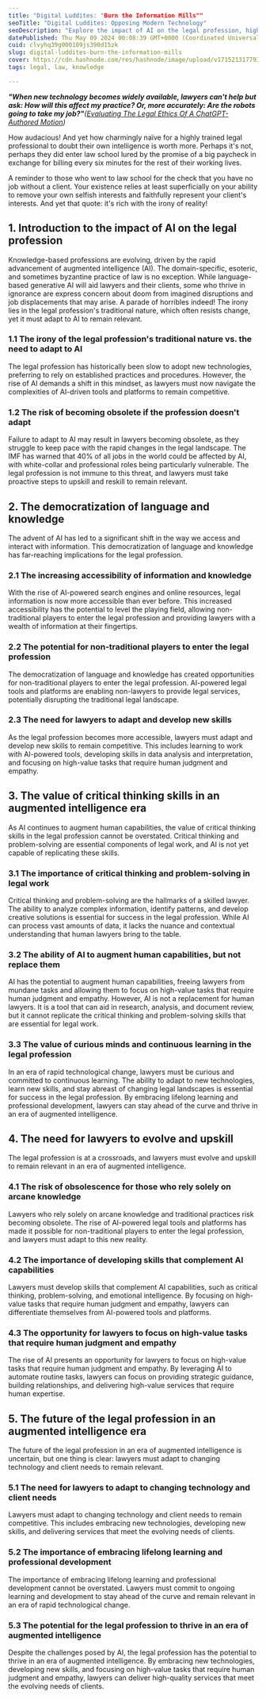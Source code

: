```yaml
---
title: "Digital Luddites: "Burn the Information Mills""
seoTitle: "Digital Luddites: Opposing Modern Technology"
seoDescription: "Explore the impact of AI on the legal profession, highlighting the need for adaptation to avoid obsolescence and embrace new opportunities"
datePublished: Thu May 09 2024 00:08:39 GMT+0000 (Coordinated Universal Time)
cuid: clvyhq39g000109js390d15zk
slug: digital-luddites-burn-the-information-mills
cover: https://cdn.hashnode.com/res/hashnode/image/upload/v1715213177938/c0a1e7c5-5ed7-49d8-b2c2-0918548caf3c.png
tags: legal, law, knowledge

---
```


***"When new technology becomes widely available, lawyers can't help but ask: How will this affect my practice? Or, more accurately: Are the robots going to take my job?"****(*[*Evaluating The Legal Ethics Of A ChatGPT-Authored Motion*](https://plus.lexis.com/api/permalink/aecf687d-7b05-4c57-b451-d77172bd832a/?context=1530671)*)*

How audacious! And yet how charmingly naïve for a highly trained legal professional to doubt their own intelligence is worth more. Perhaps it's not, perhaps they did enter law school lured by the promise of a big paycheck in exchange for billing every six minutes for the rest of their working lives.

A reminder to those who went to law school for the check that you have no job without a client. Your existence relies at least superficially on your ability to remove your own selfish interests and faithfully represent your client's interests. And yet that quote: it's rich with the irony of reality!

## 1\. Introduction to the impact of AI on the legal profession

Knowledge-based professions are evolving, driven by the rapid advancement of augmented intelligence (AI). The domain-specific, esoteric, and sometimes byzantine practice of law is no exception. While language-based generative AI will aid lawyers and their clients, some who thrive in ignorance are express concern about doom from imagined disruptions and job displacements that may arise. A parade of horribles indeed! The irony lies in the legal profession's traditional nature, which often resists change, yet it must adapt to AI to remain relevant.

### 1.1 The irony of the legal profession's traditional nature vs. the need to adapt to AI

The legal profession has historically been slow to adopt new technologies, preferring to rely on established practices and procedures. However, the rise of AI demands a shift in this mindset, as lawyers must now navigate the complexities of AI-driven tools and platforms to remain competitive.

### 1.2 The risk of becoming obsolete if the profession doesn't adapt

Failure to adapt to AI may result in lawyers becoming obsolete, as they struggle to keep pace with the rapid changes in the legal landscape. The IMF has warned that 40% of all jobs in the world could be affected by AI, with white-collar and professional roles being particularly vulnerable. The legal profession is not immune to this threat, and lawyers must take proactive steps to upskill and reskill to remain relevant.

## 2\. The democratization of language and knowledge

The advent of AI has led to a significant shift in the way we access and interact with information. This democratization of language and knowledge has far-reaching implications for the legal profession.

### 2.1 The increasing accessibility of information and knowledge

With the rise of AI-powered search engines and online resources, legal information is now more accessible than ever before. This increased accessibility has the potential to level the playing field, allowing non-traditional players to enter the legal profession and providing lawyers with a wealth of information at their fingertips.

### 2.2 The potential for non-traditional players to enter the legal profession

The democratization of language and knowledge has created opportunities for non-traditional players to enter the legal profession. AI-powered legal tools and platforms are enabling non-lawyers to provide legal services, potentially disrupting the traditional legal landscape.

### 2.3 The need for lawyers to adapt and develop new skills

As the legal profession becomes more accessible, lawyers must adapt and develop new skills to remain competitive. This includes learning to work with AI-powered tools, developing skills in data analysis and interpretation, and focusing on high-value tasks that require human judgment and empathy.

## 3\. The value of critical thinking skills in an augmented intelligence era

As AI continues to augment human capabilities, the value of critical thinking skills in the legal profession cannot be overstated. Critical thinking and problem-solving are essential components of legal work, and AI is not yet capable of replicating these skills.

### 3.1 The importance of critical thinking and problem-solving in legal work

Critical thinking and problem-solving are the hallmarks of a skilled lawyer. The ability to analyze complex information, identify patterns, and develop creative solutions is essential for success in the legal profession. While AI can process vast amounts of data, it lacks the nuance and contextual understanding that human lawyers bring to the table.

### 3.2 The ability of AI to augment human capabilities, but not replace them

AI has the potential to augment human capabilities, freeing lawyers from mundane tasks and allowing them to focus on high-value tasks that require human judgment and empathy. However, AI is not a replacement for human lawyers. It is a tool that can aid in research, analysis, and document review, but it cannot replicate the critical thinking and problem-solving skills that are essential for legal work.

### 3.3 The value of curious minds and continuous learning in the legal profession

In an era of rapid technological change, lawyers must be curious and committed to continuous learning. The ability to adapt to new technologies, learn new skills, and stay abreast of changing legal landscapes is essential for success in the legal profession. By embracing lifelong learning and professional development, lawyers can stay ahead of the curve and thrive in an era of augmented intelligence.

## 4\. The need for lawyers to evolve and upskill

The legal profession is at a crossroads, and lawyers must evolve and upskill to remain relevant in an era of augmented intelligence.

### 4.1 The risk of obsolescence for those who rely solely on arcane knowledge

Lawyers who rely solely on arcane knowledge and traditional practices risk becoming obsolete. The rise of AI-powered legal tools and platforms has made it possible for non-traditional players to enter the legal profession, and lawyers must adapt to this new reality.

### 4.2 The importance of developing skills that complement AI capabilities

Lawyers must develop skills that complement AI capabilities, such as critical thinking, problem-solving, and emotional intelligence. By focusing on high-value tasks that require human judgment and empathy, lawyers can differentiate themselves from AI-powered tools and platforms.

### 4.3 The opportunity for lawyers to focus on high-value tasks that require human judgment and empathy

The rise of AI presents an opportunity for lawyers to focus on high-value tasks that require human judgment and empathy. By leveraging AI to automate routine tasks, lawyers can focus on providing strategic guidance, building relationships, and delivering high-value services that require human expertise.

## 5\. The future of the legal profession in an augmented intelligence era

The future of the legal profession in an era of augmented intelligence is uncertain, but one thing is clear: lawyers must adapt to changing technology and client needs to remain relevant.

### 5.1 The need for lawyers to adapt to changing technology and client needs

Lawyers must adapt to changing technology and client needs to remain competitive. This includes embracing new technologies, developing new skills, and delivering services that meet the evolving needs of clients.

### 5.2 The importance of embracing lifelong learning and professional development

The importance of embracing lifelong learning and professional development cannot be overstated. Lawyers must commit to ongoing learning and development to stay ahead of the curve and remain relevant in an era of rapid technological change.

### 5.3 The potential for the legal profession to thrive in an era of augmented intelligence

Despite the challenges posed by AI, the legal profession has the potential to thrive in an era of augmented intelligence. By embracing new technologies, developing new skills, and focusing on high-value tasks that require human judgment and empathy, lawyers can deliver high-quality services that meet the evolving needs of clients.